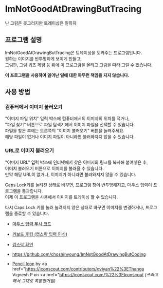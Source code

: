 # ImNotGoodAtDrawingButTracing
 난 그림은 못그리지만 트레이싱은 잘하지

## 프로그램 설명
 ImNotGoodAtDrawingButTracing은 트레이싱을 도와주는 프로그램입니다.   
 원하는 이미지를 반투명하게 보이게 만들고,   
 그림판, 그림 퀴즈 게임 등 위에 이 프로그램을 올리고 그림을 따라 그릴 수 있습니다.
 
 **이 프로그램을 사용하여 일어난 일에 대한 아무런 책임을 지지 않습니다.**

## 사용 방법

### 컴퓨터에서 이미지 불러오기
 "이미지 파일 위치" 입력 박스에 컴퓨터에서의 이미지의 위치를 적거나,   
 "파일 찾기" 버튼으로 파일 탐색기에서 이미지 파일을 선택할 수 있습니다.   
 파일을 찾은 후에는 오른쪽의 "이미지 불러오기" 버튼을 눌러주세요.   
 해당 파일이 없거나 이미지 파일이 아니라면 불러와지지 않을 수 있습니다.

### URL로 이미지 불러오기
 "이미지 URL" 입력 박스에 인터넷에서 찾은 이미지의 링크를 복사해 붙여넣은 후,   
 이미지 불러오기 버튼으로 이미지를 불러올 수 있습니다.   
 만약 해당 URL이 없거나, 이미지가 아니라면 불러와지지 않을 수 있습니다.


Caps Lock키를 눌려진 상태로 바꾸면, 프로그램 창이 반투명해지고, 마우스 입력이 프로그램을 통과합니다.   
이제 이 프로그램을 사용해서 이미지를 트레이싱 할 수 있습니다.

다시 Caps Lock 키를 눌러 눌려지지 않은 상태로 바꾸면 이미지를 변경하거나, 프로그램을 종료할 수 있습니다.

- [마우스 입력 무시 코드](https://stackoverflow.com/questions/11077236/transparent-window-layer-that-is-click-through-and-always-stays-on-top)
- [키보드 후킹 (캡스락 입력 인식)](https://kjun.kr/1035)
- [캡스락 확인](https://inasie.tistory.com/9)
- https://github.com/choshinyoung/ImNotGoodAtDrawingButCoding

- <a href="https://iconscout.com/icons/pencil" target="_blank">Pencil Icon</a> by <a href="https://iconscout.com/contributors/oviyan%22%3EThanga Vignesh P</a> on <a href="https://iconscout.com/%22%3EIconscout</a> *(쓰라고 해서 그대로 복붙한거임)*
